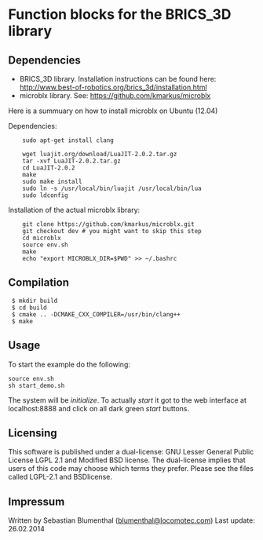 Function blocks for the BRICS_3D library
==========================================================


Dependencies
------------

 - BRICS_3D library. Installation instructions can be found here: http://www.best-of-robotics.org/brics_3d/installation.html
 - microblx library. See: https://github.com/kmarkus/microblx

Here is a summuary on how to install microblx on Ubuntu (12.04)

Dependencies:
```
	sudo apt-get install clang

	wget luajit.org/download/LuaJIT-2.0.2.tar.gz
	tar -xvf LuaJIT-2.0.2.tar.gz 
	cd LuaJIT-2.0.2
	make
	sudo make install
	sudo ln -s /usr/local/bin/luajit /usr/local/bin/lua
	sudo ldconfig
```

Installation of the actual microblx library:
```
	git clone https://github.com/kmarkus/microblx.git
	git checkout dev # you might want to skip this step
	cd microblx
	source env.sh 
	make
	echo "export MICROBLX_DIR=$PWD" >> ~/.bashrc
```

Compilation
-----------

```
 $ mkdir build
 $ cd build 
 $ cmake .. -DCMAKE_CXX_COMPILER=/usr/bin/clang++
 $ make 
```

Usage
-----

To start the example do the following:

```
source env.sh
sh start_demo.sh 
```

The system will be _initialize_. To actually _start_ it got to the web interface at 
localhost:8888 and click on all dark green _start_ buttons.


Licensing
---------

This software is published under a dual-license: GNU Lesser General Public
License LGPL 2.1 and Modified BSD license. The dual-license implies that
users of this code may choose which terms they prefer. Please see the files
called LGPL-2.1 and BSDlicense.


Impressum
---------

Written by Sebastian Blumenthal (blumenthal@locomotec.com)
Last update: 26.02.2014
 



